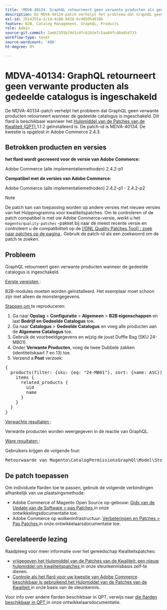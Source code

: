 ```yaml
---
title: 'MDVA-40134: GraphQL retourneert geen verwante producten als gedeelde catalogus is ingeschakeld.'
description: De MDVA-40134-patch verhelpt het probleem dat GraphQL geen verwante producten retourneert wanneer de gedeelde catalogus is ingeschakeld. Deze patch is beschikbaar wanneer [Quality Patches Tool (QPT)] (/help/announcements/adobe-commerce-announcements/magento-quality-patches-released-new-tool-to-self-serve-quality-patches.md) 1.1.2 is geïnstalleerd. De patch-id is MDVA-40134. De kwestie is opgelost in Adobe Commerce 2.4.3.
exl-id: 7b14355a-1c14-4c80-9426-6c40505d638b
feature: B2B, Catalog Management, GraphQL, Products
role: Admin
source-git-commit: 2aeb2355b74d1cdfc62b5e7c5aa04fcd0a654733
workflow-type: tm+mt
source-wordcount: '488'
ht-degree: 0%

---
```


# MDVA-40134: GraphQL retourneert geen verwante producten als gedeelde catalogus is ingeschakeld

De MDVA-40134-patch verhelpt het probleem dat GraphQL geen verwante producten retourneert wanneer de gedeelde catalogus is ingeschakeld. Dit flard is beschikbaar wanneer het [ Hulpmiddel van de Patches van de Kwaliteit (QPT) ](/help/announcements/adobe-commerce-announcements/magento-quality-patches-released-new-tool-to-self-serve-quality-patches.md) 1.1.2 geïnstalleerd is. De patch-id is MDVA-40134. De kwestie is opgelost in Adobe Commerce 2.4.3.

## Betrokken producten en versies

**het flard wordt gecreeerd voor de versie van Adobe Commerce:**

Adobe Commerce (alle implementatiemethoden) 2.4.2-p1

**Compatibel met de versies van Adobe Commerce:**

Adobe Commerce (alle implementatiemethoden) 2.4.2-p1 - 2.4.2-p2

>[!NOTE]
>
>De patch kan van toepassing worden op andere versies met nieuwe versies van het Hulpprogramma voor kwaliteitspatches. Om te controleren of de patch compatibel is met uw Adobe Commerce-versie, werkt u het `magento/quality-patches` -pakket bij naar de meest recente versie en controleert u de compatibiliteit op de [[!DNL Quality Patches Tool] : zoek naar patches op de pagina ](https://experienceleague.adobe.com/tools/commerce-quality-patches/index.html) . Gebruik de patch-id als een zoekwoord om de patch te zoeken.

## Probleem

GraphQL retourneert geen verwante producten wanneer de gedeelde catalogus is ingeschakeld.

<u> Eerste vereisten </u>:

B2B-modules moeten worden geïnstalleerd.
Het exemplaar moet schoon zijn met alleen de monstergegevens.

<u> Stappen om </u> te reproduceren:

1. Ga naar **Opslag** > **Configuratie** > **Algemeen** > **B2B eigenschappen** en laat **Bedrijf en Gedeelde Catalogus** toe.
1. Ga naar **Catalogus** > **Gedeelde Catalogus** en voeg alle producten aan de **Algemene Catalogus** toe.
1. Gebruik de voorbeeldgegevens en wijzig de joust Duffle Bag (SKU 24-MB01).
1. Onder **Verwante Producten**, voeg de twee Dubbele zakken (identiteitskaart 7 en 13) toe.
1. Verzend a **Post** verzoek:

<pre>{
  products(filter: {sku: {eq: "24-MB01"}, sort: {name: ASC}) {
    items {
      related_products {
        uid
        name
      }
    }
  }
}</pre>

<u> Verwachte resultaten </u>:

Verwante producten worden weergegeven in de reactie van GraphQL.

<u> Ware resultaten </u>:

Gebruikers krijgen de volgende fout:

<pre>Retourwaarde van Magento\CatalogPermissionsGraphQl\Model\Store\StoreProcessor::getStoreId() moet van het type int zijn, null geretourneerd {"exception":"[object] (GraphQL\\Error\\Error(code: 0): Retourwaarde van Magento\\CatalogPermissionsGraphQl\\Model\\Store\\StoreProcessor::getStoreId() moet van het type int zijn, null geretourneerd </pre>

## De patch toepassen

Om individuele flarden toe te passen, gebruik de volgende verbindingen afhankelijk van uw plaatsingsmethode:

* Adobe Commerce of Magento Open Source op-gebouw: [ Gids van de Update van de Software > pas Patches ](https://experienceleague.adobe.com/en/docs/commerce-operations/tools/quality-patches-tool/usage) in onze ontwikkelingsdocumentatie toe.
* Adobe Commerce op wolkeninfrastructuur: [ Verbeteringen en Patches > Pas Patches ](https://experienceleague.adobe.com/en/docs/commerce-cloud-service/user-guide/develop/upgrade/apply-patches) in onze ontwikkelaarsdocumentatie toe.

## Gerelateerde lezing

Raadpleeg voor meer informatie over het gereedschap Kwaliteitspatches:

* [ vrijgegeven het Hulpmiddel van de Patches van de Kwaliteit: een nieuw hulpmiddel om kwaliteitspatches ](/help/announcements/adobe-commerce-announcements/magento-quality-patches-released-new-tool-to-self-serve-quality-patches.md) in onze steunkennisbasis zelf-te dienen.
* [ Controle als het flard voor uw kwestie van Adobe Commerce beschikbaar is gebruikend het Hulpmiddel van de Patches van de Kwaliteit ](/help/support-tools/patches-available-in-qpt-tool/check-patch-for-magento-issue-with-magento-quality-patches.md) in onze basis van de steunkennis.

Voor info over andere flarden beschikbaar in QPT, verwijs naar [ die flarden beschikbaar in QPT ](https://experienceleague.adobe.com/tools/commerce-quality-patches/index.html) in onze ontwikkelaarsdocumentatie.
